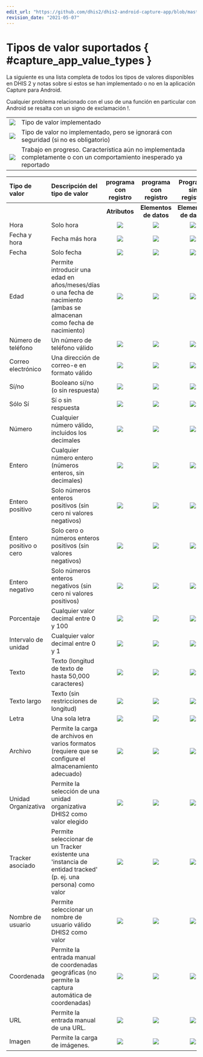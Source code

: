 ```yaml
---
edit_url: "https://github.com/dhis2/dhis2-android-capture-app/blob/master/docs/src/commonmark/en/content/capture-app/value-types-supported.md"
revision_date: "2021-05-07"
---
```


# Tipos de valor suportados { #capture_app_value_types }

La siguiente es una lista completa de todos los tipos de valores disponibles en DHIS 2 y notas sobre si estos se han implementado o no en la aplicación Capture para Android.

Cualquier problema relacionado con el uso de una función en particular con Android se resalta con un signo de exclamación \!.

|  |  |
| :-: | :-- |
| ![](resources/icons/icon-complete.png) | Tipo de valor implementado |
| ![](resources/icons/icon-incomplete.png) | Tipo de valor no implementado, pero se ignorará con seguridad (si no es obligatorio) |
| ![](resources/icons/icon-wip.png) | Trabajo en progreso. Característica aún no implementada completamente o con un comportamiento inesperado ya reportado |

| Tipo de valor | Descripción del tipo de valor | programa con registro | programa con registro | Programa sin registro | Set de datos | Notas sobre implementación |
| :-- | :-- | :-: | :-: | :-: | :-: | :-- |
|  |  | **Atributos** | **Elementos de datos** | **Elementos de datos** | **Elementos de datos** |
| Hora | Solo hora | ![](resources/icons/icon-complete.png) | ![](resources/icons/icon-complete.png) | ![](resources/icons/icon-complete.png) | ![](resources/icons/icon-complete.png) |  |
| Fecha y hora | Fecha más hora | ![](resources/icons/icon-complete.png) | ![](resources/icons/icon-complete.png) | ![](resources/icons/icon-complete.png) | ![](resources/icons/icon-complete.png) |  |
| Fecha | Solo fecha | ![](resources/icons/icon-complete.png) | ![](resources/icons/icon-complete.png) | ![](resources/icons/icon-complete.png) | ![](resources/icons/icon-complete.png) |  |
| Edad | Permite introducir una edad en años/meses/días o una fecha de nacimiento (ambas se almacenan como fecha de nacimiento) | ![](resources/icons/icon-complete.png) | ![](resources/icons/icon-complete.png) | ![](resources/icons/icon-complete.png) | ![](resources/icons/icon-complete.png) |  |
| Número de teléfono | Un número de teléfono válido | ![](resources/icons/icon-complete.png) | ![](resources/icons/icon-complete.png) | ![](resources/icons/icon-complete.png) | ![](resources/icons/icon-complete.png) |  |
| Correo electrónico | Una dirección de correo-e en formato válido | ![](resources/icons/icon-complete.png) | ![](resources/icons/icon-complete.png) | ![](resources/icons/icon-complete.png) | ![](resources/icons/icon-complete.png) |  |
| Sí/no | Booleano sí/no (o sin respuesta) | ![](resources/icons/icon-complete.png) | ![](resources/icons/icon-complete.png) | ![](resources/icons/icon-complete.png) | ![](resources/icons/icon-complete.png) |  |
| Sólo Sí | Sí o sin respuesta | ![](resources/icons/icon-complete.png) | ![](resources/icons/icon-complete.png) | ![](resources/icons/icon-complete.png) | ![](resources/icons/icon-complete.png) |
| Número | Cualquier número válido, incluidos los decimales | ![](resources/icons/icon-complete.png) | ![](resources/icons/icon-complete.png) | ![](resources/icons/icon-complete.png) | ![](resources/icons/icon-complete.png) |  |
| Entero | Cualquier número entero (números enteros, sin decimales) | ![](resources/icons/icon-complete.png) | ![](resources/icons/icon-complete.png) | ![](resources/icons/icon-complete.png) | ![](resources/icons/icon-complete.png) |  |
| Entero positivo | Solo números enteros positivos (sin cero ni valores negativos) | ![](resources/icons/icon-complete.png) | ![](resources/icons/icon-complete.png) | ![](resources/icons/icon-complete.png) | ![](resources/icons/icon-complete.png) |  |
| Entero positivo o cero | Solo cero o números enteros positivos (sin valores negativos) | ![](resources/icons/icon-complete.png) | ![](resources/icons/icon-complete.png) | ![](resources/icons/icon-complete.png) | ![](resources/icons/icon-complete.png) |  |
| Entero negativo | Solo números enteros negativos (sin cero ni valores positivos) | ![](resources/icons/icon-complete.png) | ![](resources/icons/icon-complete.png) | ![](resources/icons/icon-complete.png) | ![](resources/icons/icon-complete.png) |  |
| Porcentaje | Cualquier valor decimal entre 0 y 100 | ![](resources/icons/icon-complete.png) | ![](resources/icons/icon-complete.png) | ![](resources/icons/icon-complete.png) | ![](resources/icons/icon-complete.png) |  |
| Intervalo de unidad | Cualquier valor decimal entre 0 y 1 | ![](resources/icons/icon-complete.png) | ![](resources/icons/icon-complete.png) | ![](resources/icons/icon-complete.png) | ![](resources/icons/icon-complete.png) |  |
| Texto | Texto (longitud de texto de hasta 50,000 caracteres) | ![](resources/icons/icon-complete.png) | ![](resources/icons/icon-complete.png) | ![](resources/icons/icon-complete.png) | ![](resources/icons/icon-complete.png) |  |
| Texto largo | Texto (sin restricciones de longitud) | ![](resources/icons/icon-complete.png) | ![](resources/icons/icon-complete.png) | ![](resources/icons/icon-complete.png) | ![](resources/icons/icon-complete.png) |  |
| Letra | Una sola letra | ![](resources/icons/icon-complete.png) | ![](resources/icons/icon-complete.png) | ![](resources/icons/icon-complete.png) | ![](resources/icons/icon-complete.png) |  |
| Archivo | Permite la carga de archivos en varios formatos (requiere que se configure el almacenamiento adecuado) | ![](resources/icons/icon-wip.png) | ![](resources/icons/icon-wip.png) | ![](resources/icons/icon-wip.png) | ![](resources/icons/icon-incomplete.png) |  |
| Unidad Organizativa | Permite la selección de una unidad organizativa DHIS2 como valor elegido | ![](resources/icons/icon-complete.png) | ![](resources/icons/icon-complete.png) | ![](resources/icons/icon-complete.png) | ![](resources/icons/icon-incomplete.png) |  |
| Tracker asociado | Permite seleccionar de un Tracker existente una 'instancia de entidad tracked' (p. ej. una persona) como valor | ![](resources/icons/icon-incomplete.png) | ![](resources/icons/icon-incomplete.png) | ![](resources/icons/icon-incomplete.png) | ![](resources/icons/icon-incomplete.png) |  |
| Nombre de usuario | Permite seleccionar un nombre de usuario válido DHIS2 como valor | ![](resources/icons/icon-wip.png) | ![](resources/icons/icon-wip.png) | ![](resources/icons/icon-wip.png) | ![](resources/icons/icon-incomplete.png) |
| Coordenada | Permite la entrada manual de coordenadas geográficas (no permite la captura automática de coordenadas) | ![](resources/icons/icon-complete.png) | ![](resources/icons/icon-complete.png) | ![](resources/icons/icon-complete.png) | ![](resources/icons/icon-complete.png) |  |
| URL | Permite la entrada manual de una URL. | ![](resources/icons/icon-complete.png) | ![](resources/icons/icon-complete.png) | ![](resources/icons/icon-complete.png) | ![](resources/icons/icon-complete.png) |  |
| Imagen | Permite la carga de imágenes. | ![](resources/icons/icon-complete.png) | ![](resources/icons/icon-complete.png) | ![](resources/icons/icon-complete.png) | ![](resources/icons/icon-incomplete.png) |  |
